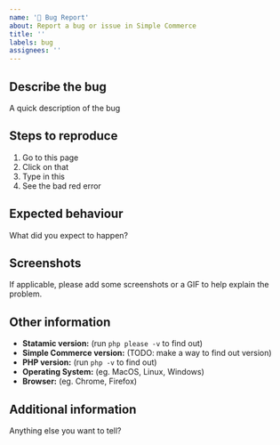 ```yaml
---
name: '🐛 Bug Report'
about: Report a bug or issue in Simple Commerce
title: ''
labels: bug
assignees: ''
---
```


## Describe the bug
A quick description of the bug

## Steps to reproduce
1. Go to this page
2. Click on that
3. Type in this
4. See the bad red error

## Expected behaviour
What did you expect to happen?

## Screenshots
If applicable, please add some screenshots or a GIF to help explain the problem.

## Other information
*   **Statamic version:** (run `php please -v` to find out)
*   **Simple Commerce version:** (TODO: make a way to find out version)
*   **PHP version:** (run `php -v` to find out)
*   **Operating System:** (eg. MacOS, Linux, Windows)
*   **Browser:** (eg. Chrome, Firefox)

## Additional information
Anything else you want to tell?
